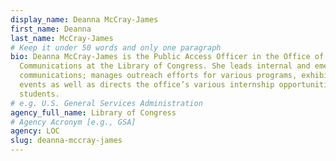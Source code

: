 ```yaml
---
display_name: Deanna McCray-James
first_name: Deanna
last_name: McCray-James
# Keep it under 50 words and only one paragraph
bio: Deanna McCray-James is the Public Access Officer in the Office of
  Communications at the Library of Congress. She leads internal and emergency
  communications; manages outreach efforts for various programs, exhibitions and
  events as well as directs the office’s various internship opportunities and
  students.
# e.g. U.S. General Services Administration
agency_full_name: Library of Congress
# Agency Acronym [e.g., GSA]
agency: LOC
slug: deanna-mccray-james
---
```

